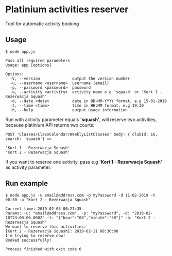# Platinium activities reserver

Tool for automatic activity booking

## Usage

```
$ node app.js

Pass all required parameters
Usage: app [options]

Options:
  -V, --version              output the version number
  -u, --username <username>  username (email)
  -p, --password <password>  password
  -a, --activity <activity>  activity name e.g 'squash' or 'Kort 1 - Rezerwacja Squash'
  -d, --date <date>          date in DD-MM-YYYY format, e.g 15-01-2019
  -t, --time <time>          time in HH:MM format, e.g 19:30
  -h, --help                 output usage information
```

Run with activity parameter equals **'squash'**, will reserve two activities, because platinium API returns two courts:
```
POST 'Classes/ClassCalendar/WeeklyListClasses' body: { clubId: 16, search: 'squash'} => 

'Kort 1 - Rezerwacja Squash'
'Kort 2 - Rezerwacja Squash'
```
If you want to reserve one activity, pass e.g **'Kort 1 - Rezerwacja Squash'** as activity parameter.

## Run example 
```
$ node app.js -u email@address.com -p myPassword -d 11-02-2019 -t 08:30 -a "Kort 2 - Rezerwacja Squash"

Current time: 2019-02-05 00:27:35
Params: -u: "email@address.com", -p: "myPassword", -d: "2019-02-10T23:00:00.000Z" -t: "{"hour":"08","minute":"30"}" -a: "Kort 2 - Rezerwacja Squash"
We want to reserve this activities:
[Kort 2 - Rezerwacja Squash]: 2019-02-11 08:30:00
I'm trying to reserve now!
Booked successfully!

Process finished with exit code 0
```
